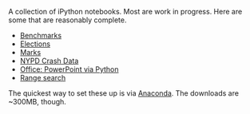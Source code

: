 A collection of iPython notebooks. Most are work in progress. Here are some that are reasonably complete.

- [Benchmarks](http://nbviewer.ipython.org/urls/raw.github.com/sanand0/ipython-notebooks/master/Benchmarks.ipynb)
- [Elections](http://nbviewer.ipython.org/urls/raw.github.com/sanand0/ipython-notebooks/master/Elections.ipynb)
- [Marks](http://nbviewer.ipython.org/urls/raw.github.com/sanand0/ipython-notebooks/master/Marks.ipynb)
- [NYPD Crash Data](http://nbviewer.ipython.org/urls/raw.github.com/sanand0/ipython-notebooks/master/NYPD-Crash.ipynb)
- [Office: PowerPoint via Python](http://nbviewer.ipython.org/urls/raw.github.com/sanand0/ipython-notebooks/master/Office.ipynb)
- [Range search](http://nbviewer.ipython.org/urls/raw.github.com/sanand0/ipython-notebooks/master/Range-search.ipynb)

The quickest way to set these up is via [Anaconda](http://continuum.io/downloads.html). The downloads are ~300MB, though.
